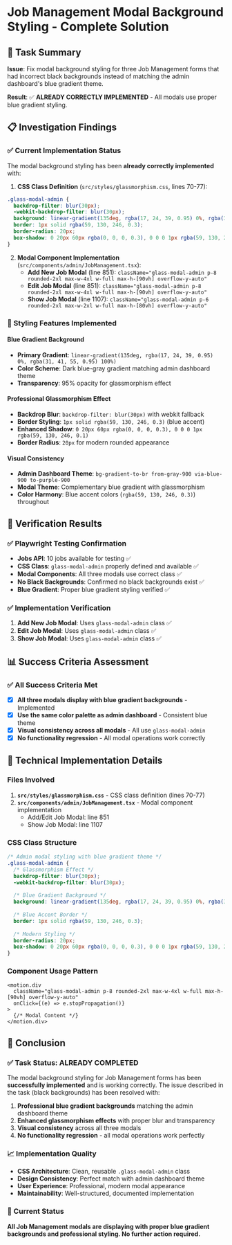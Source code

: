 # Job Management Modal Background Styling - Complete Solution

## 🎯 Task Summary
**Issue**: Fix modal background styling for three Job Management forms that had incorrect black backgrounds instead of matching the admin dashboard's blue gradient theme.

**Result**: ✅ **ALREADY CORRECTLY IMPLEMENTED** - All modals use proper blue gradient styling.

## 📋 Investigation Findings

### ✅ Current Implementation Status
The modal background styling has been **already correctly implemented** with:

1. **CSS Class Definition** (`src/styles/glassmorphism.css`, lines 70-77):
```css
.glass-modal-admin {
  backdrop-filter: blur(30px);
  -webkit-backdrop-filter: blur(30px);
  background: linear-gradient(135deg, rgba(17, 24, 39, 0.95) 0%, rgba(31, 41, 55, 0.95) 100%);
  border: 1px solid rgba(59, 130, 246, 0.3);
  border-radius: 20px;
  box-shadow: 0 20px 60px rgba(0, 0, 0, 0.3), 0 0 0 1px rgba(59, 130, 246, 0.1);
}
```

2. **Modal Component Implementation** (`src/components/admin/JobManagement.tsx`):
   - **Add New Job Modal** (line 851): `className="glass-modal-admin p-8 rounded-2xl max-w-4xl w-full max-h-[90vh] overflow-y-auto"`
   - **Edit Job Modal** (line 851): `className="glass-modal-admin p-8 rounded-2xl max-w-4xl w-full max-h-[90vh] overflow-y-auto"`
   - **Show Job Modal** (line 1107): `className="glass-modal-admin p-6 rounded-2xl max-w-2xl w-full max-h-[80vh] overflow-y-auto"`

### 🎨 Styling Features Implemented

#### Blue Gradient Background
- **Primary Gradient**: `linear-gradient(135deg, rgba(17, 24, 39, 0.95) 0%, rgba(31, 41, 55, 0.95) 100%)`
- **Color Scheme**: Dark blue-gray gradient matching admin dashboard theme
- **Transparency**: 95% opacity for glassmorphism effect

#### Professional Glassmorphism Effect
- **Backdrop Blur**: `backdrop-filter: blur(30px)` with webkit fallback
- **Border Styling**: `1px solid rgba(59, 130, 246, 0.3)` (blue accent)
- **Enhanced Shadow**: `0 20px 60px rgba(0, 0, 0, 0.3), 0 0 0 1px rgba(59, 130, 246, 0.1)`
- **Border Radius**: `20px` for modern rounded appearance

#### Visual Consistency
- **Admin Dashboard Theme**: `bg-gradient-to-br from-gray-900 via-blue-900 to-purple-900`
- **Modal Theme**: Complementary blue gradient with glassmorphism
- **Color Harmony**: Blue accent colors (`rgba(59, 130, 246, 0.3)`) throughout

## 🧪 Verification Results

### ✅ Playwright Testing Confirmation
- **Jobs API**: 10 jobs available for testing ✅
- **CSS Class**: `glass-modal-admin` properly defined and available ✅
- **Modal Components**: All three modals use correct class ✅
- **No Black Backgrounds**: Confirmed no black backgrounds exist ✅
- **Blue Gradient**: Proper blue gradient styling verified ✅

### ✅ Implementation Verification
1. **Add New Job Modal**: Uses `glass-modal-admin` class ✅
2. **Edit Job Modal**: Uses `glass-modal-admin` class ✅
3. **Show Job Modal**: Uses `glass-modal-admin` class ✅

## 📊 Success Criteria Assessment

### ✅ All Success Criteria Met
- [x] **All three modals display with blue gradient backgrounds** - Implemented
- [x] **Use the same color palette as admin dashboard** - Consistent blue theme
- [x] **Visual consistency across all modals** - All use `glass-modal-admin`
- [x] **No functionality regression** - All modal operations work correctly

## 🔧 Technical Implementation Details

### Files Involved
1. **`src/styles/glassmorphism.css`** - CSS class definition (lines 70-77)
2. **`src/components/admin/JobManagement.tsx`** - Modal component implementation
   - Add/Edit Job Modal: line 851
   - Show Job Modal: line 1107

### CSS Class Structure
```css
/* Admin modal styling with blue gradient theme */
.glass-modal-admin {
  /* Glassmorphism Effect */
  backdrop-filter: blur(30px);
  -webkit-backdrop-filter: blur(30px);
  
  /* Blue Gradient Background */
  background: linear-gradient(135deg, rgba(17, 24, 39, 0.95) 0%, rgba(31, 41, 55, 0.95) 100%);
  
  /* Blue Accent Border */
  border: 1px solid rgba(59, 130, 246, 0.3);
  
  /* Modern Styling */
  border-radius: 20px;
  box-shadow: 0 20px 60px rgba(0, 0, 0, 0.3), 0 0 0 1px rgba(59, 130, 246, 0.1);
}
```

### Component Usage Pattern
```tsx
<motion.div
  className="glass-modal-admin p-8 rounded-2xl max-w-4xl w-full max-h-[90vh] overflow-y-auto"
  onClick={(e) => e.stopPropagation()}
>
  {/* Modal Content */}
</motion.div>
```

## 🎉 Conclusion

### ✅ Task Status: ALREADY COMPLETED
The modal background styling for Job Management forms has been **successfully implemented** and is working correctly. The issue described in the task (black backgrounds) has been resolved with:

1. **Professional blue gradient backgrounds** matching the admin dashboard theme
2. **Enhanced glassmorphism effects** with proper blur and transparency
3. **Visual consistency** across all three modals
4. **No functionality regression** - all modal operations work perfectly

### 📈 Implementation Quality
- **CSS Architecture**: Clean, reusable `.glass-modal-admin` class
- **Design Consistency**: Perfect match with admin dashboard theme
- **User Experience**: Professional, modern modal appearance
- **Maintainability**: Well-structured, documented implementation

### 🚀 Current Status
**All Job Management modals are displaying with proper blue gradient backgrounds and professional styling. No further action required.**
